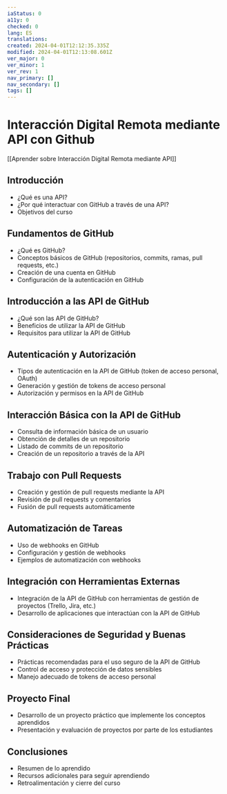 ```yaml
---
iaStatus: 0
a11y: 0
checked: 0
lang: ES
translations: 
created: 2024-04-01T12:12:35.335Z
modified: 2024-04-01T12:13:08.601Z
ver_major: 0
ver_minor: 1
ver_rev: 1
nav_primary: []
nav_secondary: []
tags: []
---
```

# Interacción Digital Remota mediante API con Github

[[Aprender sobre Interacción Digital Remota mediante API]]

## Introducción
- ¿Qué es una API?
- ¿Por qué interactuar con GitHub a través de una API?
- Objetivos del curso

## Fundamentos de GitHub
- ¿Qué es GitHub?
- Conceptos básicos de GitHub (repositorios, commits, ramas, pull requests, etc.)
- Creación de una cuenta en GitHub
- Configuración de la autenticación en GitHub

## Introducción a las API de GitHub
- ¿Qué son las API de GitHub?
- Beneficios de utilizar la API de GitHub
- Requisitos para utilizar la API de GitHub

## Autenticación y Autorización
- Tipos de autenticación en la API de GitHub (token de acceso personal, OAuth)
- Generación y gestión de tokens de acceso personal
- Autorización y permisos en la API de GitHub

## Interacción Básica con la API de GitHub
- Consulta de información básica de un usuario
- Obtención de detalles de un repositorio
- Listado de commits de un repositorio
- Creación de un repositorio a través de la API

## Trabajo con Pull Requests
- Creación y gestión de pull requests mediante la API
- Revisión de pull requests y comentarios
- Fusión de pull requests automáticamente

## Automatización de Tareas
- Uso de webhooks en GitHub
- Configuración y gestión de webhooks
- Ejemplos de automatización con webhooks

## Integración con Herramientas Externas
- Integración de la API de GitHub con herramientas de gestión de proyectos (Trello, Jira, etc.)
- Desarrollo de aplicaciones que interactúan con la API de GitHub

## Consideraciones de Seguridad y Buenas Prácticas
- Prácticas recomendadas para el uso seguro de la API de GitHub
- Control de acceso y protección de datos sensibles
- Manejo adecuado de tokens de acceso personal

## Proyecto Final
- Desarrollo de un proyecto práctico que implemente los conceptos aprendidos
- Presentación y evaluación de proyectos por parte de los estudiantes

## Conclusiones
- Resumen de lo aprendido
- Recursos adicionales para seguir aprendiendo
- Retroalimentación y cierre del curso

